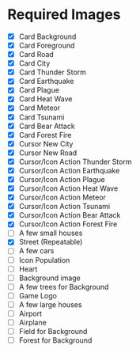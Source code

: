 # Required Images

 - [x] Card Background
 - [x] Card Foreground
 - [x] Card Road
 - [x] Card City
 - [x] Card Thunder Storm
 - [x] Card Earthquake
 - [x] Card Plague
 - [x] Card Heat Wave
 - [x] Card Meteor
 - [x] Card Tsunami
 - [x] Card Bear Attack
 - [x] Card Forest Fire
 - [x] Cursor New City
 - [x] Cursor New Road
 - [x] Cursor/Icon Action Thunder Storm
 - [x] Cursor/Icon Action Earthquake
 - [x] Cursor/Icon Action Plague
 - [x] Cursor/Icon Action Heat Wave
 - [x] Cursor/Icon Action Meteor
 - [x] Cursor/Icon Action Tsunami
 - [x] Cursor/Icon Action Bear Attack
 - [x] Cursor/Icon Action Forest Fire
 - [ ] A few small houses
 - [x] Street (Repeatable)
 - [ ] A few cars
 - [ ] Icon Population
 - [ ] Heart
 - [ ] Background image
 - [ ] A few trees for Background
 - [ ] Game Logo
 - [ ] A few large houses
 - [ ] Airport
 - [ ] Airplane
 - [ ] Field for Background
 - [ ] Forest for Background
